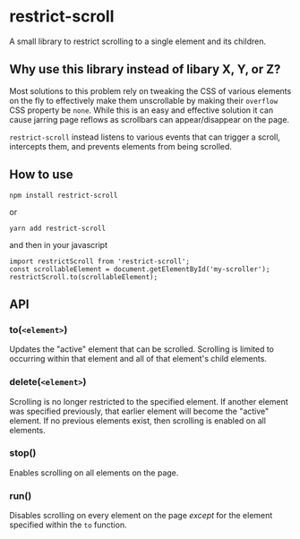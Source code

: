 # restrict-scroll

A small library to restrict scrolling to a single element and its children.

## Why use this library instead of libary X, Y, or Z?

Most solutions to this problem rely on tweaking the CSS of various elements on the fly to effectively make them unscrollable by making their `overflow` CSS property be `none`. While this is an easy and effective solution it can cause jarring page reflows as scrollbars can appear/disappear on the page.

`restrict-scroll` instead listens to various events that can trigger a scroll, intercepts them, and prevents elements from being scrolled.

## How to use

`npm install restrict-scroll`

or

`yarn add restrict-scroll`

and then in your javascript

```
import restrictScroll from 'restrict-scroll';
const scrollableElement = document.getElementById('my-scroller');
restrictScroll.to(scrollableElement);
```

## API

### to(`<element>`)

Updates the "active" element that can be scrolled. Scrolling is limited to occurring within that element and all of that element's child elements.

### delete(`<element>`)

Scrolling is no longer restricted to the specified element. If another element was specified previously, that earlier element will become the "active" element. If no previous elements exist, then scrolling is enabled on all elements.

### stop()

Enables scrolling on all elements on the page.

### run()

Disables scrolling on every element on the page _except_ for the element specified within the `to` function.
